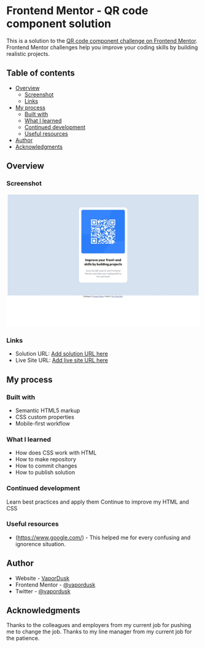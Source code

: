 # Frontend Mentor - QR code component solution

This is a solution to the [QR code component challenge on Frontend Mentor](https://www.frontendmentor.io/challenges/qr-code-component-iux_sIO_H). Frontend Mentor challenges help you improve your coding skills by building realistic projects. 

## Table of contents

- [Overview](#overview)
  - [Screenshot](#screenshot)
  - [Links](#links)
- [My process](#my-process)
  - [Built with](#built-with)
  - [What I learned](#what-i-learned)
  - [Continued development](#continued-development)
  - [Useful resources](#useful-resources)
- [Author](#author)
- [Acknowledgments](#acknowledgments)

## Overview

### Screenshot

![](./screenshot.jpeg)

### Links

- Solution URL: [Add solution URL here](https://your-solution-url.com)
- Live Site URL: [Add live site URL here](https://your-live-site-url.com)

## My process

### Built with

- Semantic HTML5 markup
- CSS custom properties
- Mobile-first workflow

### What I learned

- How does CSS work with HTML
- How to make repository
- How to commit changes
- How to publish solution

### Continued development

Learn best practices and apply them
Continue to improve my HTML and CSS

### Useful resources

- (https://www.google.com/) - This helped me for every confusing and ignorence situation.

## Author

- Website - [VaporDusk](https://www.your-site.com)
- Frontend Mentor - [@vapordusk](https://www.frontendmentor.io/profile/yourusername)
- Twitter - [@vapordusk](https://www.twitter.com/yourusername)

## Acknowledgments

Thanks to the colleagues and employers from my current job for pushing me to change the job.
Thanks to my line manager from my current job for the patience.